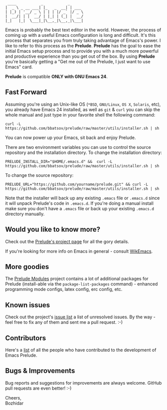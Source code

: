 ```
 ____           _           _
|  _ \ _ __ ___| |_   _  __| | ___
| |_) | '__/ _ \ | | | |/ _` |/ _ \
|  __/| | |  __/ | |_| | (_| |  __/
|_|   |_|  \___|_|\__,_|\__,_|\___|
```

Emacs is probably the best text editor in the world. However, the
process of coming up with a useful Emacs configuration is long and
difficult. It's this process that separates you from truly taking
advantage of Emacs's power. I like to refer to this process as the
**Prelude**. **Prelude** has the goal to ease the initial Emacs setup
process and to provide you with a much more powerful and productive
experience than you get out of the box. By using **Prelude**
you're basically getting a "Get me out of the Prelude, I just want to
use Emacs" card.

**Prelude** is compatible **ONLY with GNU Emacs 24**. 

## Fast Forward

Assuming you're using an Unix-like OS (`*BSD`, `GNU/Linux`, `OS X`, `Solaris`,
etc), you already have Emacs 24 installed, as well as `git` & `curl` you
can skip the whole manual and just type in your favorite shell the
following command:

`curl -L
https://github.com/bbatsov/prelude/raw/master/utils/installer.sh
| sh`

You can now power up your Emacs, sit back and enjoy Prelude.

There are two environment variables you can use to control the 
source repository and the installation directory. To change the 
installation directory:

`PRELUDE_INSTALL_DIR="$HOME/.emacs.d" && 
 curl -L
https://github.com/bbatsov/prelude/raw/master/utils/installer.sh
| sh`

To change the source repository:

`PRELUDE_URL="https://github.com/yourname/prelude.git" &&
 curl -L
https://github.com/bbatsov/prelude/raw/master/utils/installer.sh
| sh`

Note that the installer will back up any existing `.emacs` file or
`.emacs.d` since it will unpack Prelude's code in `.emacs.d`. If
you're doing a manual install make sure you don't have a `.emacs` file
or back up your existing `.emacs.d` directory manually.

## Would you like to know more?

Check out the [Prelude's project page](http://batsov.com/prelude) for
all the gory details.

If you're looking for more info on Emacs in general - consult
[WikEmacs](http://wikemacs.org).

## More goodies

The [Prelude Modules](https://github.com/bbatsov/prelude-modules)
project contains a lot of additional packages for Prelude
(install-able via the `package-list-packages` command) - enhanced programming
mode configs, latex config, erc config, etc.

## Known issues

Check out the project's
[issue list](https://github.com/bbatsov/prelude/issues?sort=created&direction=desc&state=open)
a list of unresolved issues. By the way - feel free to fix any of them
and sent me a pull request. :-)

## Contributors

Here's a [list](https://github.com/bbatsov/prelude/contributors) of all the people who have contributed to the
development of Emacs Prelude.

## Bugs & Improvements

Bug reports and suggestions for improvements are always
welcome. GitHub pull requests are even better! :-)

Cheers,<br>
Bozhidar
